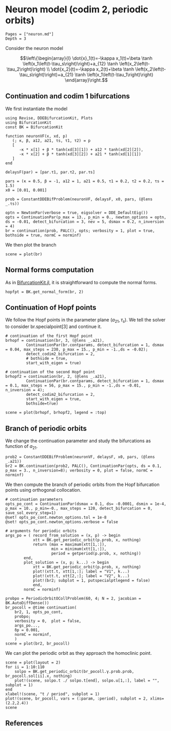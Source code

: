 # Neuron model (codim 2, periodic orbits)

```@contents
Pages = ["neuron.md"]
Depth = 3
```
Consider the neuron model

$$\left\{\begin{array}{l}
\dot{x}_1(t)=-\kappa x_1(t)+\beta \tanh \left(x_1\left(t-\tau_s\right)\right)+a_{12} \tanh \left(x_2\left(t-\tau_2\right)\right) \\
\dot{x_2}(t)=-\kappa x_2(t)+\beta \tanh \left(x_2\left(t-\tau_s\right)\right)+a_{21} \tanh \left(x_1\left(t-\tau_1\right)\right)
\end{array}\right.$$


## Continuation and codim 1 bifurcations

We first instantiate the model

```@example TUTneuron
using Revise, DDEBifurcationKit, Plots
using BifurcationKit
const BK = BifurcationKit

function neuronVF(x, xd, p)
   (; κ, β, a12, a21, τs, τ1, τ2) = p
   [
      -κ * x[1] + β * tanh(xd[3][1]) + a12 * tanh(xd[2][2]),
      -κ * x[2] + β * tanh(xd[3][2]) + a21 * tanh(xd[1][1])
   ]
end

delaysF(par) = [par.τ1, par.τ2, par.τs]

pars = (κ = 0.5, β = -1, a12 = 1, a21 = 0.5, τ1 = 0.2, τ2 = 0.2, τs = 1.5)
x0 = [0.01, 0.001]

prob = ConstantDDEBifProblem(neuronVF, delaysF, x0, pars, (@lens _.τs))

optn = NewtonPar(verbose = true, eigsolver = DDE_DefaultEig())
opts = ContinuationPar(p_max = 13., p_min = 0., newton_options = optn, ds = -0.01, detect_bifurcation = 3, nev = 5, dsmax = 0.2, n_inversion = 4)
br = continuation(prob, PALC(), opts; verbosity = 1, plot = true, bothside = true, normC = norminf)
```

We then plot the branch

```@example TUTneuron
scene = plot(br)
```

## Normal forms computation

As in [BifurcationKit.jl](https://github.com/rveltz/BifurcationKit.jl), it is straightforward to compute the normal forms.

```@example TUTneuron
hopfpt = BK.get_normal_form(br, 2)
```

## Continuation of Hopf points
We follow the Hopf points in the parameter plane $(a_{21},\tau_s)$. We tell the solver to consider br.specialpoint[3] and continue it.

```@example TUTneuron
# continuation of the first Hopf point
brhopf = continuation(br, 3, (@lens _.a21),
         ContinuationPar(br.contparams, detect_bifurcation = 1, dsmax = 0.04, max_steps = 230, p_max = 15., p_min = -1.,ds = -0.02);
         detect_codim2_bifurcation = 2,
         # bothside = true,
         start_with_eigen = true)

# continuation of the second Hopf point
brhopf2 = continuation(br, 2, (@lens _.a21),
         ContinuationPar(br.contparams, detect_bifurcation = 1, dsmax = 0.1, max_steps = 56, p_max = 15., p_min = -1.,ds = -0.01, n_inversion = 4);
         detect_codim2_bifurcation = 2,
         start_with_eigen = true,
         bothside=true)

scene = plot(brhopf, brhopf2, legend = :top)
```

## Branch of periodic orbits

We change the continuation parameter and study the bifurcations as function of $a_{21}$.

```@example TUTneuron
prob2 = ConstantDDEBifProblem(neuronVF, delaysF, x0, pars, (@lens _.a21))
br2 = BK.continuation(prob2, PALC(), ContinuationPar(opts, ds = 0.1, p_max = 3., n_inversion=8); verbosity = 0, plot = false, normC = norminf)
```

We then compute the branch of periodic orbits from the Hopf bifurcation points using orthogonal collocation.

```@example TUTneuron
# continuation parameters
opts_po_cont = ContinuationPar(dsmax = 0.1, ds= -0.0001, dsmin = 1e-4, p_max = 10., p_min=-0., max_steps = 120, detect_bifurcation = 0, save_sol_every_step=1)
@set! opts_po_cont.newton_options.tol = 1e-8
@set! opts_po_cont.newton_options.verbose = false

# arguments for periodic orbits
args_po = (	record_from_solution = (x, p) -> begin
			xtt = BK.get_periodic_orbit(p.prob, x, nothing)
			return (max = maximum(xtt[1,:]),
					min = minimum(xtt[1,:]),
					period = getperiod(p.prob, x, nothing))
		end,
		plot_solution = (x, p; k...) -> begin
			xtt = BK.get_periodic_orbit(p.prob, x, nothing)
			plot!(xtt.t, xtt[1,:]; label = "V1", k...)
			plot!(xtt.t, xtt[2,:]; label = "V2", k...)
			plot!(br2; subplot = 1, putspecialptlegend = false)
			end,
		normC = norminf)

probpo = PeriodicOrbitOCollProblem(60, 4; N = 2, jacobian = BK.AutoDiffDense())
br_pocoll = @time continuation(
	br2, 1, opts_po_cont,
	probpo;
	verbosity = 0,	plot = false,
	args_po...,
	δp = 0.001,
	normC = norminf,
	)
scene = plot(br2, br_pocoll)
```

We can plot the periodic orbit as they approach the homoclinic point.

```@example TUTneuron
scene = plot(layout = 2)
for ii = 1:10:110
	solpo = BK.get_periodic_orbit(br_pocoll.γ.prob.prob, br_pocoll.sol[ii].x, nothing)
	plot!(scene, solpo.t ./ solpo.t[end], solpo.u[1,:], label = "", subplot = 1)
end
xlabel!(scene, "t / period", subplot = 1)
plot!(scene, br_pocoll, vars = (:param, :period), subplot = 2, xlims=(2.2,2.4))
scene
```

## References
